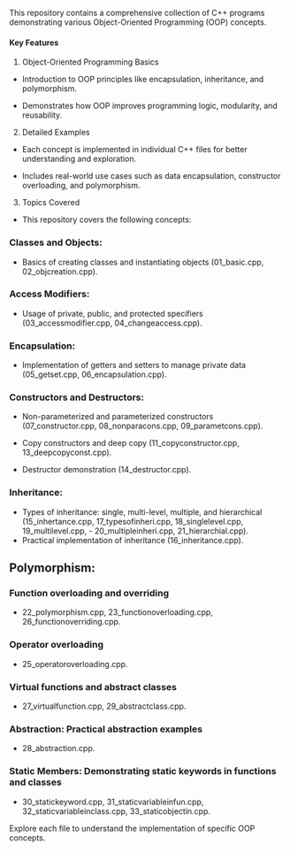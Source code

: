 This repository contains a comprehensive collection of C++ programs demonstrating various Object-Oriented Programming (OOP) concepts. 


#### Key Features ####

1. Object-Oriented Programming Basics

- Introduction to OOP principles like encapsulation, inheritance, and polymorphism.

- Demonstrates how OOP improves programming logic, modularity, and reusability.

2. Detailed Examples

- Each concept is implemented in individual C++ files for better understanding and exploration.

- Includes real-world use cases such as data encapsulation, constructor overloading, and polymorphism.

3. Topics Covered

- This repository covers the following concepts:

### Classes and Objects:
   - Basics of creating classes and instantiating objects (01_basic.cpp, 02_objcreation.cpp).

### Access Modifiers:
   - Usage of private, public, and protected specifiers (03_accessmodifier.cpp, 04_changeaccess.cpp).

### Encapsulation:
   - Implementation of getters and setters to manage private data (05_getset.cpp, 06_encapsulation.cpp).

### Constructors and Destructors:

   - Non-parameterized and parameterized constructors (07_constructor.cpp, 08_nonparacons.cpp, 09_parametcons.cpp).

   - Copy constructors and deep copy (11_copyconstructor.cpp, 13_deepcopyconst.cpp).

   - Destructor demonstration (14_destructor.cpp).

 ### Inheritance:

   - Types of inheritance: single, multi-level, multiple, and hierarchical (15_inhertance.cpp, 17_typesofinheri.cpp, 18_singlelevel.cpp, 19_multilevel.cpp,     - 20_multipleinheri.cpp, 21_hierarchial.cpp).
   - Practical implementation of inheritance (16_inheritance.cpp).

## Polymorphism:

### Function overloading and overriding 
   - 22_polymorphism.cpp, 23_functionoverloading.cpp, 26_functionoverriding.cpp.

### Operator overloading
   - 25_operatoroverloading.cpp.

### Virtual functions and abstract classes
   - 27_virtualfunction.cpp, 29_abstractclass.cpp.

### Abstraction: Practical abstraction examples 
   - 28_abstraction.cpp.

### Static Members: Demonstrating static keywords in functions and classes 
   - 30_statickeyword.cpp, 31_staticvariableinfun.cpp, 32_staticvariableinclass.cpp, 33_staticobjectin.cpp.



Explore each file to understand the implementation of specific OOP concepts.

